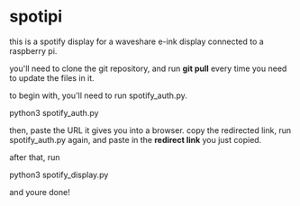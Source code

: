 # spotipi

this is a spotify display for a waveshare e-ink display connected to a raspberry pi.

you'll need to clone the git repository, and run **git pull** every time you need to update the files in it.

to begin with, you'll need to run spotify_auth.py.

python3 spotify_auth.py

then, paste the URL it gives you into a browser. copy the redirected link, run spotify_auth.py again, and paste in the **redirect link** you just copied.

after that, run 

python3 spotify_display.py

and youre done!
